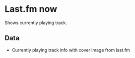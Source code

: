 # Last.fm now

Shows currently playing track.

## Data

- Currently playing track info with cover image from last.fm
